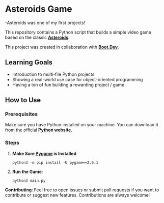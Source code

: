 # Asteroids Game
-Asteroids was one of my first projects!

This repository contains a Python script that builds a simple video game based on the classic **[Asteroids](https://en.wikipedia.org/wiki/Asteroids_(video_game))**.

This project was created in collaboration with **[Boot.Dev](https://boot.dev)**.

## Learning Goals

- Introduction to multi-file Python projects
- Showing a real-world use case for object-oriented programming
- Having a ton of fun building a rewarding project / game

## How to Use

### Prerequisites
Make sure you have Python installed on your machine. You can download it from the official **[Python website](https://www.python.org/downloads/)**.

### Steps

1. **Make Sure [Pygame](https://www.pygame.org/) is Installed**:  
     ```
     python3 -m pip install -U pygame==2.6.1
     ```

2. **Run the Game**:  
    ```
    python3 main.py
    ```

**Contributing**:
    Feel free to open issues or submit pull requests if you want to contribute or suggest new features. Contributions are always welcome!